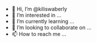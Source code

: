 - 👋 Hi, I’m @kiliswaberly
- 👀 I’m interested in ...
- 🌱 I’m currently learning ...
- 💞️ I’m looking to collaborate on ...
- 📫 How to reach me ...

<!---
kiliswaberly/kiliswaberly is a ✨ special ✨ repository because its `README.md` (this file) appears on your GitHub profile.
You can click the Preview link to take a look at your changes.
--->
